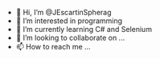 - 👋 Hi, I’m @JEscartinSpherag
- 👀 I’m interested in programming
- 🌱 I’m currently learning C# and Selenium
- 💞️ I’m looking to collaborate on ...
- 📫 How to reach me ...

<!---
JEscartinSpherag/JEscartinSpherag is a ✨ special ✨ repository because its `README.md` (this file) appears on your GitHub profile.
You can click the Preview link to take a look at your changes.
--->
